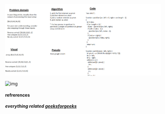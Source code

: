 ![class28](./Capture.PNG)

![img](https://www.geeksforgeeks.org/wp-content/uploads/gq/2014/01/QuickSort2.png)


#### refrerences 

##### everything related [geeksforgeeks](https://www.geeksforgeeks.org/quick-sort/)
